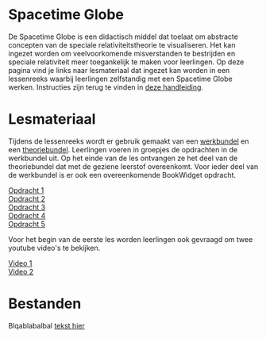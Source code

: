# Spacetime Globe
De Spacetime Globe is een didactisch middel dat toelaat om abstracte concepten van de speciale relativiteitstheorie te visualiseren. Het kan ingezet worden om veelvoorkomende misverstanden te bestrijden en speciale relativiteit meer toegankelijk te maken voor leerlingen. Op deze pagina vind je links naar lesmateriaal dat ingezet kan worden in een lessenreeks waarbij leerlingen zelfstandig met een Spacetime Globe werken. Instructies zijn terug te vinden in [deze handleiding](Handleiding.pdf).

# Lesmateriaal
Tijdens de lessenreeks wordt er gebruik gemaakt van een [werkbundel](Ontdekkingsbundel(2)-1.pdf) en een [theoriebundel](TheoriebundelFINAL-3.pdf). Leerlingen voeren in groepjes de opdrachten in de werkbundel uit. Op het einde van de les ontvangen ze het deel van de theoriebundel dat met de geziene leerstof overeenkomt. Voor ieder deel van de werkbundel is er ook een overeenkomende BookWidget opdracht. 

[Opdracht 1](https://www.bookwidgets.com/play/t:yRahNHrbxGeW2jSHRP1DFfuU-YtWR-UW3267staQF5pIR0xXMkhY)
<br />
[Opdracht 2](https://www.bookwidgets.com/play/t:FnydcK6HsAiKq_fMmiw259AJw8Wu8COD-ayo7MjgEQ1HR00zQUdL)
<br />
[Opdracht 3](https://www.bookwidgets.com/play/t:Gir2BmS-u9aOirupurVm-ZO2wRoltyjNBDD5CRpws_BGR01aUEZB)
<br />
[Opdracht 4](https://www.bookwidgets.com/play/t:13tPyye9jG7mX7aqCZHheHPc8fuokPwlBMVqYvQ-j0szR04yNDNL)
<br />
[Opdracht 5](https://www.bookwidgets.com/play/t:U51zFOo9RLzzPq0LPEXh7yBAw1oxT4LwAcXoDVvqb3xIR1pVSEg1)

Voor het begin van de eerste les worden leerlingen ook gevraagd om twee youtube video's te bekijken.

[Video 1](https://www.youtube.com/watch?v=9mZ-22AS8wI)
<br />
[Video 2](https://www.youtube.com/watch?v=1N4jNB1C-5M)

# Bestanden
Blqablabalbal [tekst hier](https://github.com/Allyson-Robert/SpaceTimeGlobe)

